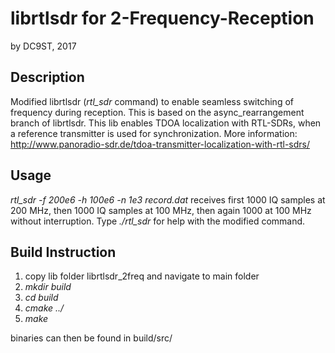 # librtlsdr for 2-Frequency-Reception
by DC9ST, 2017

## Description
Modified librtlsdr (*rtl_sdr* command) to enable seamless switching of frequency during reception.
This is based on the async_rearrangement branch of librtlsdr.
This lib enables TDOA localization with RTL-SDRs, when a reference transmitter is used for synchronization. More information:
<http://www.panoradio-sdr.de/tdoa-transmitter-localization-with-rtl-sdrs/>

## Usage
*rtl_sdr -f 200e6 -h 100e6 -n 1e3 record.dat*
receives first 1000 IQ samples at 200 MHz, then 1000 IQ samples at 100 MHz, then again 1000 at 100 MHz without interruption.
Type *./rtl_sdr* for help with the modified command.

## Build Instruction
1. copy lib folder librtlsdr_2freq and navigate to main folder
2. *mkdir build*
3. *cd build*
4. *cmake ../*
5. *make*

binaries can then be found in build/src/